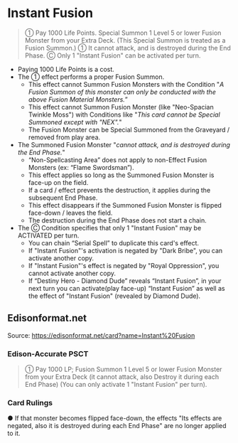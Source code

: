 # Instant Fusion

> ① Pay 1000 Life Points. Special Summon 1 Level 5 or lower Fusion Monster from your Extra Deck. (This Special Summon is treated as a Fusion Summon.) ① It cannot attack, and is destroyed during the End Phase. Ⓒ Only 1 "Instant Fusion" can be activated per turn.

*   Paying 1000 Life Points is a cost.
*   The ① effect performs a proper Fusion Summon.
    *   This effect cannot Summon Fusion Monsters with the Condition "_A Fusion Summon of this monster can only be conducted with the above Fusion Material Monsters._”
    *   This effect cannot Summon Fusion Monster (like "Neo-Spacian Twinkle Moss") with Conditions like "_This card cannot be Special Summoned except with "NEX"._"
    *   The Fusion Monster can be Special Summoned from the Graveyard / removed from play area.
*   The Summoned Fusion Monster "_cannot attack, and is destroyed during the End Phase._"
    *   “Non-Spellcasting Area” does not apply to non-Effect Fusion Monsters (ex: “Flame Swordsman”).
    *   This effect applies so long as the Summoned Fusion Monster is face-up on the field.
    *   If a card / effect prevents the destruction, it applies during the subsequent End Phase.
    *   This effect disappears if the Summoned Fusion Monster is flipped face-down / leaves the field.
    *   The destruction during the End Phase does not start a chain.
*   The Ⓒ Condition specifies that only 1 "Instant Fusion" may be ACTIVATED per turn.
    *   You can chain “Serial Spell” to duplicate this card's effect.
    *   If "Instant Fusion"'s activation is negated by "Dark Bribe", you can activate another copy.
    *   If "Instant Fusion"'s effect is negated by "Royal Oppression", you cannot activate another copy.
    *   If “Destiny Hero - Diamond Dude” reveals “Instant Fusion”, in your next turn you can activate(play face-up) “Instant Fusion” as well as the effect of "Instant Fusion" (revealed by Diamond Dude).

## Edisonformat.net

Source: https://edisonformat.net/card?name=Instant%20Fusion

### Edison-Accurate PSCT

> ① Pay 1000 LP; Fusion Summon 1 Level 5 or lower Fusion Monster from your Extra Deck (it cannot attack, also Destroy it during each End Phase)
> (You can only activate 1 "Instant Fusion" per turn).

### Card Rulings

● If that monster becomes flipped face-down, the effects "Its effects are negated, also it is destroyed during each End Phase" are no longer applied to it.
            